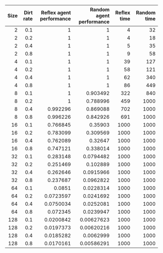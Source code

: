 
|   Size |   Dirt rate |   Reflex agent performance |   Random agent performance |   Reflex time |   Random time |
|-------:|------------:|---------------------------:|---------------------------:|--------------:|--------------:|
|      2 |         0.1 |                  1         |                 1          |             4 |            32 |
|      2 |         0.2 |                  1         |                 1          |             4 |            18 |
|      2 |         0.4 |                  1         |                 1          |             5 |            35 |
|      2 |         0.8 |                  1         |                 1          |             9 |            58 |
|      4 |         0.1 |                  1         |                 1          |            39 |           127 |
|      4 |         0.2 |                  1         |                 1          |            58 |           121 |
|      4 |         0.4 |                  1         |                 1          |            62 |           340 |
|      4 |         0.8 |                  1         |                 1          |            86 |           449 |
|      8 |         0.1 |                  1         |                 0.903492   |           322 |           840 |
|      8 |         0.2 |                  1         |                 0.788996   |           459 |          1000 |
|      8 |         0.4 |                  0.992296  |                 0.869088   |           702 |          1000 |
|      8 |         0.8 |                  0.996226  |                 0.842926   |           691 |          1000 |
|     16 |         0.1 |                  0.766845  |                 0.35903    |          1000 |          1000 |
|     16 |         0.2 |                  0.783099  |                 0.309569   |          1000 |          1000 |
|     16 |         0.4 |                  0.762089  |                 0.32647    |          1000 |          1000 |
|     16 |         0.8 |                  0.747121  |                 0.338014   |          1000 |          1000 |
|     32 |         0.1 |                  0.283148  |                 0.0794482  |          1000 |          1000 |
|     32 |         0.2 |                  0.251469  |                 0.102889   |          1000 |          1000 |
|     32 |         0.4 |                  0.262646  |                 0.0915966  |          1000 |          1000 |
|     32 |         0.8 |                  0.237687  |                 0.0962822  |          1000 |          1000 |
|     64 |         0.1 |                  0.0851    |                 0.0228314  |          1000 |          1000 |
|     64 |         0.2 |                  0.0723597 |                 0.0241692  |          1000 |          1000 |
|     64 |         0.4 |                  0.0750034 |                 0.0252081  |          1000 |          1000 |
|     64 |         0.8 |                  0.072345  |                 0.0239947  |          1000 |          1000 |
|    128 |         0.1 |                  0.0200842 |                 0.00627623 |          1000 |          1000 |
|    128 |         0.2 |                  0.0197373 |                 0.00620216 |          1000 |          1000 |
|    128 |         0.4 |                  0.0185282 |                 0.0062999  |          1000 |          1000 |
|    128 |         0.8 |                  0.0170161 |                 0.00586291 |          1000 |          1000 |
